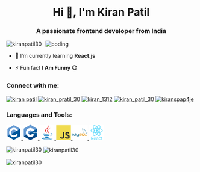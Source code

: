 <h1 align="center">Hi 👋, I'm Kiran Patil</h1>
<h3 align="center">A passionate frontend developer from India</h3>

<img align="right" alt="coding" width="400" src="https://user-images.githubusercontent.com/55389276/140866485-8fb1c876-9a8f-4d6a-98dc-08c4981eaf70.gif">
<p align="left"> <img src="https://komarev.com/ghpvc/?username=kiranpatil30&label=Profile%20views&color=0e75b6&style=flat" alt="kiranpatil30" /> </p>

- 🌱 I’m currently learning **React.js**

- ⚡ Fun fact **I Am Funny 😉**

<h3 align="left">Connect with me:</h3>
<p align="left">
<a href="https://linkedin.com/in/kiran patil" target="blank"><img align="center" src="https://raw.githubusercontent.com/rahuldkjain/github-profile-readme-generator/master/src/images/icons/Social/linked-in-alt.svg" alt="kiran patil" height="30" width="40" /></a>
<a href="https://instagram.com/kiran_pratil_30" target="blank"><img align="center" src="https://raw.githubusercontent.com/rahuldkjain/github-profile-readme-generator/master/src/images/icons/Social/instagram.svg" alt="kiran_pratil_30" height="30" width="40" /></a>
<a href="https://www.codechef.com/users/kiran_1312" target="blank"><img align="center" src="https://cdn.jsdelivr.net/npm/simple-icons@3.1.0/icons/codechef.svg" alt="kiran_1312" height="30" width="40" /></a>
<a href="https://www.leetcode.com/kiran_patil_30" target="blank"><img align="center" src="https://raw.githubusercontent.com/rahuldkjain/github-profile-readme-generator/master/src/images/icons/Social/leet-code.svg" alt="kiran_patil_30" height="30" width="40" /></a>
<a href="https://auth.geeksforgeeks.org/user/kiranspap4je" target="blank"><img align="center" src="https://raw.githubusercontent.com/rahuldkjain/github-profile-readme-generator/master/src/images/icons/Social/geeks-for-geeks.svg" alt="kiranspap4je" height="30" width="40" /></a>
</p>

<h3 align="left">Languages and Tools:</h3>
<p align="left"> <a href="https://www.cprogramming.com/" target="_blank" rel="noreferrer"> <img src="https://raw.githubusercontent.com/devicons/devicon/master/icons/c/c-original.svg" alt="c" width="40" height="40"/> </a> <a href="https://www.w3schools.com/cpp/" target="_blank" rel="noreferrer"> <img src="https://raw.githubusercontent.com/devicons/devicon/master/icons/cplusplus/cplusplus-original.svg" alt="cplusplus" width="40" height="40"/> </a> <a href="https://www.java.com" target="_blank" rel="noreferrer"> <img src="https://raw.githubusercontent.com/devicons/devicon/master/icons/java/java-original.svg" alt="java" width="40" height="40"/> </a> <a href="https://developer.mozilla.org/en-US/docs/Web/JavaScript" target="_blank" rel="noreferrer"> <img src="https://raw.githubusercontent.com/devicons/devicon/master/icons/javascript/javascript-original.svg" alt="javascript" width="40" height="40"/> </a> <a href="https://www.mysql.com/" target="_blank" rel="noreferrer"> <img src="https://raw.githubusercontent.com/devicons/devicon/master/icons/mysql/mysql-original-wordmark.svg" alt="mysql" width="40" height="40"/> </a> <a href="https://reactjs.org/" target="_blank" rel="noreferrer"> <img src="https://raw.githubusercontent.com/devicons/devicon/master/icons/react/react-original-wordmark.svg" alt="react" width="40" height="40"/> </a> </p>

<p><img align="left" src="https://github-readme-stats.vercel.app/api/top-langs?username=kiranpatil30&show_icons=true&locale=en&layout=compact" alt="kiranpatil30" /></p>

<p>&nbsp;<img align="center" src="https://github-readme-stats.vercel.app/api?username=kiranpatil30&show_icons=true&locale=en" alt="kiranpatil30" /></p>

<p><img align="center" src="https://github-readme-streak-stats.herokuapp.com/?user=kiranpatil30&" alt="kiranpatil30" /></p>

